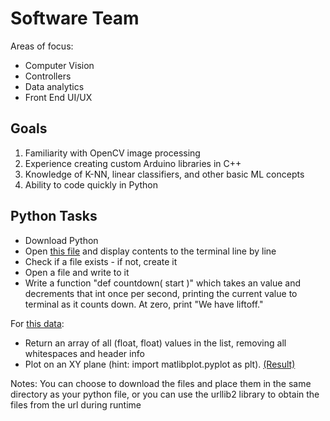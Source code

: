 # Software Team

Areas of focus:

- Computer Vision
- Controllers
- Data analytics
- Front End UI/UX

## Goals
1. Familiarity with OpenCV image processing 
2. Experience creating custom Arduino libraries in C++
3. Knowledge of K-NN, linear classifiers, and other basic ML concepts
4. Ability to code quickly in Python


## Python Tasks
- Download Python
- Open [this file](http://www.gutenberg.org/files/1184/1184-0.txt) and display contents to the terminal line by line
- Check if a file exists - if not, create it
- Open a file and write to it
- Write a function "def countdown( start )" which takes an <int> value and decrements that int once per second, printing the current value to terminal as it counts down. At zero, print "We have liftoff."

For [this data](http://m-selig.ae.illinois.edu/ads/coord/b29root.dat):
- Return an array of all (float, float) values in the list, removing all whitespaces and header info 
- Plot on an XY plane (hint: import matlibplot.pyplot as plt). [(Result)](http://m-selig.ae.illinois.edu/ads/afplots/b29root.gif)

Notes: You can choose to download the files and place them in the same directory as your python file, or you can use the urllib2 library to obtain the files from the url during runtime
